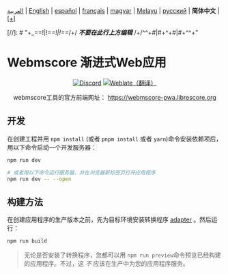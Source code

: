 <div dir="ltr" align="left">

‎[العربية](/docs/ar/اقرأني.md) | ‎[English](/docs/en/README.md) | ‎[español](/docs/es/LÉAME.md) | ‎[français](/docs/fr/LISEZMOI.md) | ‎[magyar](/docs/hu/OLVASSAEL.md) | ‎[Melayu](/docs/ms/BACASAYA.md) | ‎[русский](/docs/ru/ПРОЧТИМЕНЯ.md) | ‎**简体中文** | ‎[[+]](https://weblate.librescore.org/projects/librescore/docs)

[//]: # "\+\_==!|!=_=!|!==_/+/ ***不要在此行上方编辑*** /+/^^+#|#+^+#|#+^^\+\"

# Webmscore 渐进式Web应用

<div align="center">

[![Discord](https://img.shields.io/discord/774491656643674122?color=5865F2&label=&labelColor=555555&logo=discord&logoColor=FFFFFF)](https://discord.gg/DKu7cUZ4XQ) [![Weblate（翻译）](https://weblate.librescore.org/widgets/librescore/-/webmscore-pwa/svg-badge.svg)](https://weblate.librescore.org/engage/librescore)

webmscore工具的官方前端网址： <https://webmscore-pwa.librescore.org>

</div>

## 开发

在创建工程并用 `npm install` (或者 `pnpm install` 或者 `yarn`)命令安装依赖项后，用以下命令启动一个开发服务器：

```bash
npm run dev

# 或者用以下命令运行服务器，并在浏览器新标签页打开应用程序
npm run dev -- --open
```

## 构建方法

在创建应用程序的生产版本之前，先为目标环境安装转换程序 [adapter](https://kit.svelte.dev/docs#adapters) 。然后运行：

```bash
npm run build
```

> 无论是否安装了转换程序，您都可以用 `npm run preview`命令预览已经构建的应用程序。不过，这 _不_ 应该在生产中为您的应用程序服务。

</div>
